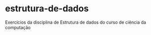 # estrutura-de-dados
Exercícios da disciplina de Estrutura de dados do curso de ciência da computação
